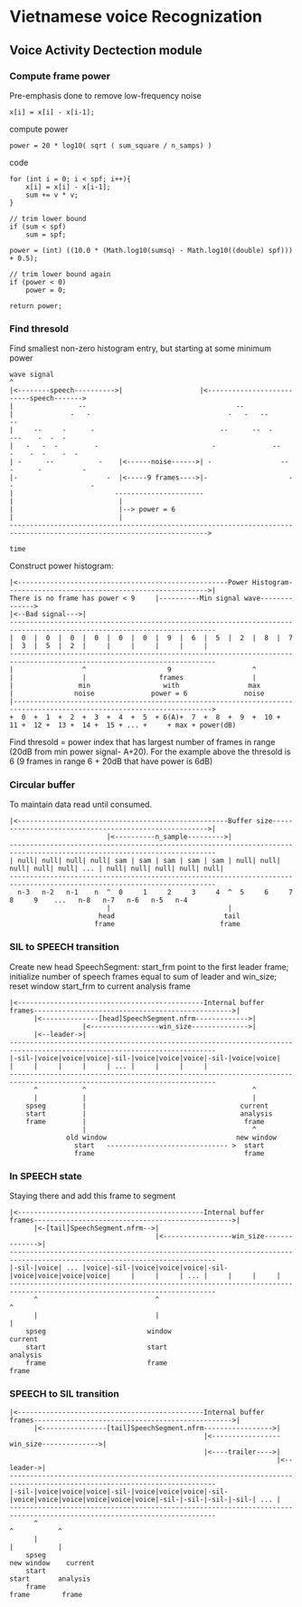 # Vietnamese voice Recognization

## Voice Activity Dectection module

### Compute frame power
Pre-emphasis done to remove low-frequency noise

	x[i] = x[i] - x[i-1];

compute power
	
	power = 20 * log10( sqrt ( sum_square / n_samps) )
	
code
	
	for (int i = 0; i < spf; i++){
		x[i] = x[i] - x[i-1];
		sum += v * v;
	}
	
	// trim lower bound
	if (sum < spf)
		sum = spf;
	
	power = (int) ((10.0 * (Math.log10(sumsq) - Math.log10((double) spf))) + 0.5);
	
	// trim lower bound again
	if (power < 0)
		power = 0;
	
	return power;

### Find thresold
Find smallest non-zero histogram entry, but starting at some minimum power

	wave signal
	^
	|<--------speech---------->|				   |<--------------------------speech------->
	|				 --										--
	|			   -   -								  -   -	  --				  --
	|	  --     -      -							    --		--  -		  ---	 -	-  -
	|   -   -  -         -							  - 			 --		-	 -	-	 -  -
	| -      --			  -    |<------noise------>| -				   --  -	  -			 -
	|-					    -  |<-----9 frames---->|-					 --					  -
	|						  ----------------------
	|						   |
	|						   |--> power = 6
	|						   |
	----------------------------------------------------------------------------------------------------------------------->
																														time

Construct power histogram:

	|<----------------------------------------------------Power Histogram-------------------------------------------------->|
	There is no frame has power < 9 	|----------Min signal wave-------------->
	|<--Bad signal--->|
	-------------------------------------------------------------------------------------------------------------------------
	|  0  |  0  |  0  |  0  |  0  |  0  |  9  |  6  |  5  |  2  |  8  |  7  |  3  |  5  |  2  |     |     |     |     |     |
	-------------------------------------------------------------------------------------------------------------------------
	|				  ^					   9  					^
	|				  |					 frames					|
	|				 min				  with				   max
	|				noise			   power = 6			  noise
	|----------------------------------------------------------------------------------------------------------------------->
	+  0  +  1  +  2  +  3  +  4  +  5  + 6(A)+  7  +  8  +  9  +  10 +  11 +  12 +  13 +  14 +  15 + ... +     + max + power(dB)

Find thresold = power index that has largest number of frames in range (20dB from min power signal- A+20). For the example above
 the thresold is 6 (9 frames in range 6 + 20dB that have power is 6dB)

### Circular buffer
To maintain data read until consumed.

	|<----------------------------------------------------Buffer size------------------------------------------------------>|
							|<----------n_sample--------->|
	-------------------------------------------------------------------------------------------------------------------------
	| null| null| null| null| sam | sam | sam | sam | sam | null| null| null| null| null| ... | null| null| null| null| null|
	-------------------------------------------------------------------------------------------------------------------------
	  n-3   n-2   n-1    n  ^  0     1     2     3     4  ^  5     6     7     8     9    ...   n-8   n-7   n-6   n-5   n-4  
							|							  |
						  head							 tail
						 frame							frame

### SIL to SPEECH transition
Create new head SpeechSegment: 
start_frm point to the first leader frame; 
initialize number of speech frames equal to sum of leader and win_size; 
reset window start_frm to current analysis frame

	|<----------------------------------------------Internal buffer frames------------------------------------------------->|
		  |<--------------[head]SpeechSegment.nfrm------------->|
					  |<-----------------win_size-------------->|
		  |<--leader->|
	-------------------------------------------------------------------------------------------------------------------------
	|-sil-|voice|voice|voice|-sil-|voice|voice|voice|-sil-|voice|voice|     |     |     |     |     | ... |     |     |     |
	-------------------------------------------------------------------------------------------------------------------------
		  ^			  ^											^
		  |			  |										 	|
		spseg		  |										 current
		start		  |									 	 analysis
		frame		  |									 	  frame
					  |											^
				  old window								new window
					start	------------------------------ >  start
					frame									  frame

### In SPEECH state
Staying there and add this frame to segment

	|<----------------------------------------------Internal buffer frames------------------------------------------------->|
		  |<-[tail]SpeechSegment.nfrm-->|
										|<-----------------win_size-------------->|
	-------------------------------------------------------------------------------------------------------------------------
	|-sil-|voice| ... |voice|-sil-|voice|voice|voice|-sil-|voice|voice|voice|voice|     |     |     | ... |     |     |     |
	-------------------------------------------------------------------------------------------------------------------------
		  ^								^										  ^
		  |								|										  |
		spseg						  window									current
		start						  start										analysis
		frame						  frame										 frame

### SPEECH to SIL transition

	|<----------------------------------------------Internal buffer frames------------------------------------------------->|
		  |<----------------[tail]SpeechSegment.nfrm----------------->|
													|<-----------------win_size-------------->|
													|<----trailer---->|
																	  |<--leader->|
	-------------------------------------------------------------------------------------------------------------------------
	|-sil-|voice|voice|voice|-sil-|voice|voice|voice|-sil-|voice|voice|voice|voice|voice|voice|-sil-|-sil-|-sil-|-sil-| ... |
	-------------------------------------------------------------------------------------------------------------------------
		  ^																			  ^			  ^
		  |																			  |			  |
		spseg																	  new window	current
		start																		start		analysis
		frame																		frame		 frame
































